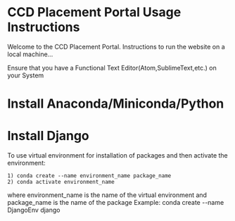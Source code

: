 # CCD Placement Portal Usage Instructions

Welcome to the CCD Placement Portal.
Instructions to run the website on a local machine...

Ensure that you have a Functional Text Editor(Atom,SublimeText,etc.) on your System

# Install Anaconda/Miniconda/Python 

# Install Django

To use virtual environment for installation of packages and then activate the environment:

	1) conda create --name environment_name package_name 
	2) conda activate environment_name

where environment_name is the name of the virtual environment and package_name is the name of the package 
Example: conda create --name DjangoEnv django 






